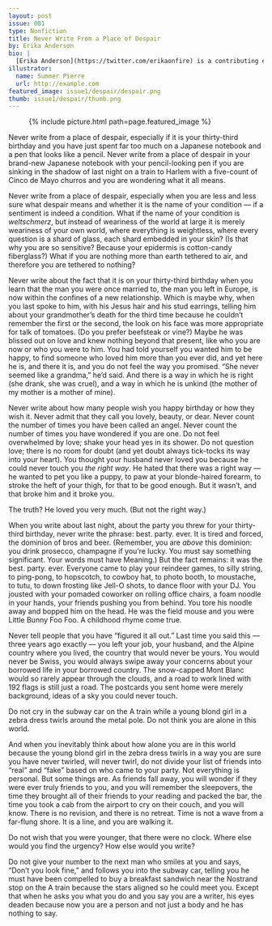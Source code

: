 ```yaml
---
layout: post
issue: 001
type: Nonfiction
title: Never Write From a Place of Despair
by: Erika Anderson
bio: |
  [Erika Anderson](https://twitter.com/erikaonfire) is a contributing editor for <cite>Guernica Magazine</cite> and teaches for the Sackett Street Writers' Workshop. Her writing has appeared in the <cite>New York Times</cite>, <cite>Creative Nonfiction</cite>, <cite>BuzzFeed Books</cite>, <cite>Interview Magazine</cite>, and has been nominated for a Pushcart Prize. She has an MFA from Vermont College of Fine Arts and lives in Brooklyn's Crown Heights, where she co-hosts the Renegade Reading Series for emerging writers.
illustrator:
  name: Summer Pierre
  url: http://example.com
featured_image: issue1/despair/despair.png
thumb: issue1/despair/thumb.png
---
```


<figure class="middle small">
{% include picture.html path=page.featured_image %}
</figure>

Never write from a place of despair, especially if it is your thirty-third birthday and you have just spent far too much on a Japanese notebook and a pen that looks like a pencil. Never write from a place of despair in your brand-new Japanese notebook with your pencil-looking pen if you are sinking in the shadow of last night on a train to Harlem with a five-count of Cinco de Mayo churros and you are wondering what it all means.

Never write from a place of despair, especially when you are less and less sure what despair means and whether it is the name of your condition — if a sentiment is indeed a condition. What if the name of your condition is <em>weltschmerz</em>, but instead of weariness of the world at large it is merely weariness of your own world, where everything is weightless, where every question is a shard of glass, each shard embedded in your skin? (Is that why you are so sensitive? Because your epidermis is cotton-candy fiberglass?) What if you are nothing more than earth tethered to air, and therefore you are tethered to nothing?

Never write about the fact that it is on your thirty-third birthday when you learn that the man you were once married to, the man you left in Europe, is now within the confines of a new relationship. Which is maybe why, when you last spoke to him, with his Jesus hair and his stud earrings, telling him about your grandmother’s death for the third time because he couldn’t remember the first or the second, the look on his face was more appropriate for talk of tomatoes. (Do you prefer beefsteak or vine?) Maybe he was blissed out on love and knew nothing beyond that present, like who you are now or who you were to him. You had told yourself you wanted him to be happy, to find someone who loved him more than you ever did, and yet here he is, and there it is, and you do not feel the way you promised. “She never seemed like a grandma,” he’d said. And there is a way in which he is right (she drank, she was cruel), and a way in which he is unkind (the mother of my mother is a mother of mine).

Never write about how many people wish you happy birthday or how they wish it. Never admit that they call you lovely, beauty, or dear. Never count the number of times you have been called an angel. Never count the number of times you have wondered if you are one. Do not feel overwhelmed by love; shake your head yes in its shower. Do not question love; there is no room for doubt (and yet doubt always tick-tocks its way into your heart). You thought your husband never loved you because he could never touch you <em>the right way</em>. He hated that there was a right way — he wanted to pet you like a puppy, to paw at your blonde-haired forearm, to stroke the heft of your thigh, for that to be good enough. But it wasn’t, and that broke him and it broke you.

The truth? He loved you very much. (But not the right way.)

When you write about last night, about the party you threw for your thirty-third birthday, never write the phrase: best. party. ever. It is tired and forced, the dominion of bros and beer. (Remember, you are <em>above</em> this dominion: you drink prosecco, champagne if you’re lucky. You must say something significant. Your words must have Meaning.) But the fact remains: it was the best. party. ever. Everyone came to play your reindeer games, to silly string, to ping-pong, to hopscotch, to cowboy hat, to photo booth, to moustache, to tutu, to down frosting like Jell-O shots, to dance floor with your DJ. You jousted with your pomaded coworker on rolling office chairs, a foam noodle in your hands, your friends pushing you from behind. You tore his noodle away and bopped him on the head. He was the field mouse and you were Little Bunny Foo Foo. A childhood rhyme come true. 

Never tell people that you have “figured it all out.” Last time you said this — three years ago exactly — you left your job, your husband, and the Alpine country where you lived, the country that would never be yours. You would never be Swiss, you would always swipe away your concerns about your borrowed life in your borrowed country. The snow-capped Mont Blanc would so rarely appear through the clouds, and a road to work lined with 192 flags is still just a road. The postcards you sent home were merely background, ideas of a sky you could never touch. 

Do not cry in the subway car on the A train while a young blond girl in a zebra dress twirls around the metal pole. Do not think you are alone in this world. 

And when you inevitably think about how alone you are in this world because the young blond girl in the zebra dress twirls in a way you are sure you have never twirled, will never twirl, do not divide your list of friends into “real” and “fake” based on who came to your party. Not everything is personal. But some things are. As friends fall away, you will wonder if they were ever truly friends to you, and you will remember the sleepovers, the time they brought all of their friends to your reading and packed the bar, the time you took a cab from the airport to cry on their couch, and you will know. There is no revision, and there is no retreat. Time is not a wave from a far-flung shore. It is a line, and you are walking it.

Do not wish that you were younger, that there were no clock. Where else would you find the urgency? How else would you write?

Do not give your number to the next man who smiles at you and says, “Don’t you look fine,” and follows you into the subway car, telling you he must have been compelled to buy a breakfast sandwich near the Nostrand stop on the A train because the stars aligned so he could meet you. Except that when he asks you what you do and you say you are a writer, his eyes deaden because now you are a person and not just a body and he has nothing to say.
